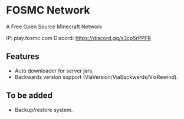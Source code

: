 # FOSMC Network
A Free Open Source Minecraft Network

IP: play.fosmc.com
Discord: https://discord.gg/s3cp5rPPFR


## Features
- Auto downloader for server jars.
- Backwards version support (ViaVersion/ViaBackwards/ViaRewind).

## To be added
- Backup/restore system.
